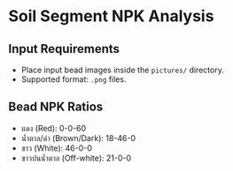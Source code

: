 # Soil Segment NPK Analysis

## Input Requirements
- Place input bead images inside the `pictures/` directory.
- Supported format: `.png` files.

## Bead NPK Ratios
- แดง (Red): 0-0-60
- น้ำตาล/ดำ (Brown/Dark): 18-46-0
- ขาว (White): 46-0-0
- ขาวปนน้ำตาล (Off-white): 21-0-0
